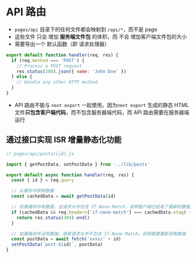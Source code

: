 # API 路由

- `pages/api` 目录下的任何文件都会映射到 `/api/*`，而不是 page
- 这些文件 只会 增加 **服务端文件包** 的体积，而 不会 增加客户端文件包的大小
- 需要导出一个 默认函数（即 请求处理器）

```js
export default function handler(req, res) {
  if (req.method === 'POST') {
    // Process a POST request
    res.status(200).json({ name: 'John Doe' })
  } else {
    // Handle any other HTTP method
  }
}
```

- API 路由不能与 `next export` 一起使用，因为`next export` 生成的静态 HTML 文件**只包含客户端代码**，而不包含服务器端代码，而 API 路由需要在服务器端运行

## 通过接口实现 ISR 增量静态化功能

```javascript
// pages/api/posts/[id].js

import { getPostData, setPostData } from '../lib/posts'

export default async function handler(req, res) {
  const { id } = req.query

  // 从缓存中获取数据
  const cachedData = await getPostData(id)

  // 如果缓存中有数据，且请求头中包含 If-None-Match，说明客户端已经有了最新的数据，可以直接返回 304 Not Modified 响应
  if (cachedData && req.headers['if-none-match'] === cachedData.etag) {
    return res.status(304).end()
  }

  // 如果缓存中没有数据，或者请求头中不包含 If-None-Match，说明需要重新获取数据
  const postData = await fetch('xxxx/' + id)
  setPostData(`post-${id}`, postData)
}
```
